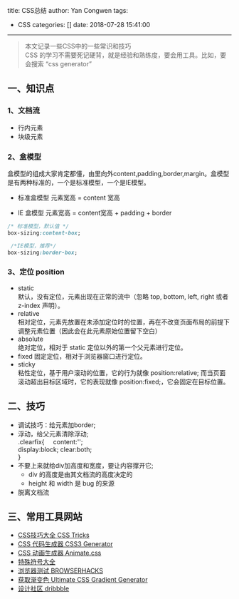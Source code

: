 title: CSS总结
author: Yan Congwen
tags:
  - CSS
categories: []
date: 2018-07-28 15:41:00
---
> 本文记录一些CSS中的一些常识和技巧	
> CSS 的学习不需要死记硬背，就是经验和熟练度，要会用工具。比如，要会搜索 “css generator”

## 一、知识点

### 1、文档流
- 行内元素
- 块级元素

### 2、盒模型
盒模型的组成大家肯定都懂，由里向外content,padding,border,margin。盒模型是有两种标准的，一个是标准模型，一个是IE模型。
- 标准盒模型
元素宽高 = content 宽高

- IE 盒模型
元素宽高 = content宽高 + padding + border

```css
/* 标准模型，默认值 */
box-sizing:content-box;

 /*IE模型，推荐*/
box-sizing:border-box;
```

### 3、定位 position
- static	
默认，没有定位，元素出现在正常的流中（忽略 top, bottom, left, right 或者 z-index 声明）。 	
- relative	
相对定位，元素先放置在未添加定位时的位置，再在不改变页面布局的前提下调整元素位置（因此会在此元素原始位置留下空白）
- absolute	
绝对定位，相对于 static 定位以外的第一个父元素进行定位。    
- fixed	
固定定位，相对于浏览器窗口进行定位。
- sticky	 
粘性定位，基于用户滚动的位置，它的行为就像 position:relative; 而当页面滚动超出目标区域时，它的表现就像 position:fixed;，它会固定在目标位置。
    
## 二、技巧
- 调试技巧：给元素加border;
- 浮动，给父元素清除浮动;	
	 .clearfix{	
     content:'';	
     display:block;	
     clear:both;	
    }
- 不要上来就给div加高度和宽度，要让内容撑开它;
	 - div 的高度是由其文档流的高度决定的
     - height 和 width 是 bug 的来源
- 脱离文档流

## 三、常用工具网站
- [CSS技巧大全 CSS Tricks](https://css-tricks.com/)
- [CSS 代码生成器 CSS3 Generator](http://css3generator.com/)
- [CSS 动画生成器 Animate.css](https://daneden.github.io/animate.css/)
- [特殊符号大全](https://www.copypastecharacter.com/)
- [浏览器测试 BROWSERHACKS](http://browserhacks.com/)
- [获取渐变色 Ultimate CSS Gradient Generator](http://www.colorzilla.com/gradient-editor/)
- [设计社区 dribbble](https://dribbble.com/)
